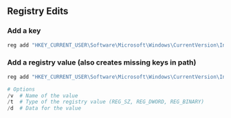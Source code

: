 ## Registry Edits

### Add a key
```powershell
reg add "HKEY_CURRENT_USER\Software\Microsoft\Windows\CurrentVersion\Internet Settings\ZoneMap\Domains\192.168.119.216"
```

### Add a registry value (also creates missing keys in path)
```powershell
reg add "HKEY_CURRENT_USER\Software\Microsoft\Windows\CurrentVersion\Internet Settings\ZoneMap\Domains\192.168.119.216" /v * /t REG_DWORD /d 1

# Options
/v	# Name of the value
/t	# Type of the registry value (REG_SZ, REG_DWORD, REG_BINARY)
/d	# Data for the value
```


